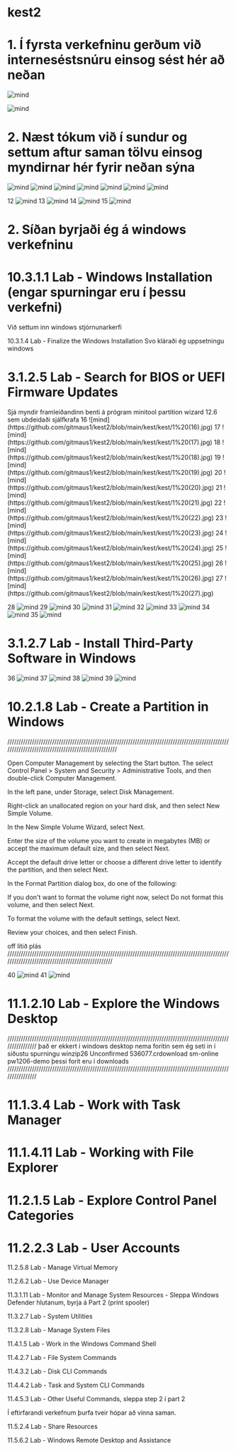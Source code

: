 # kest2
<h1>1.	Í fyrsta verkefninu gerðum við interneséstsnúru einsog sést hér að neðan</h1>


![mind](https://github.com/gitmaus1/kest2/blob/main/kest/kest/1%20(1).jpg)

![mind](https://github.com/gitmaus1/kest2/blob/main/kest/kest/1%20(4).jpg)


<h1>2.  Næst tókum við í sundur og settum aftur saman tölvu einsog myndirnar hér fyrir neðan sýna</h1>

![mind](https://github.com/gitmaus1/kest2/blob/main/kest/kest/1%20(5).jpg)
![mind](https://github.com/gitmaus1/kest2/blob/main/kest/kest/1%20(6).jpg)
![mind](https://github.com/gitmaus1/kest2/blob/main/kest/kest/1%20(7).jpg)
![mind](https://github.com/gitmaus1/kest2/blob/main/kest/kest/1%20(8).jpg)
![mind](https://github.com/gitmaus1/kest2/blob/main/kest/kest/1%20(9).jpg)
![mind](https://github.com/gitmaus1/kest2/blob/main/kest/kest/1%20(10).jpg)
![mind](https://github.com/gitmaus1/kest2/blob/main/kest/kest/1%20(11).jpg)



12
![mind](https://github.com/gitmaus1/kest2/blob/main/kest/kest/1%20(12).jpg)
13
![mind](https://github.com/gitmaus1/kest2/blob/main/kest/kest/1%20(13).jpg)
14
![mind](https://github.com/gitmaus1/kest2/blob/main/kest/kest/1%20(14).jpg)
15
![mind](https://github.com/gitmaus1/kest2/blob/main/kest/kest/1%20(15).jpg)


<h1>2.	 Síðan byrjaði ég á windows verkefninu</h1>

<h1>10.3.1.1 Lab - Windows Installation (engar spurningar eru í þessu verkefni)</h1>
Við settum inn windows stjórnunarkerfi 

10.3.1.4 Lab - Finalize the Windows Installation
Svo kláraði ég uppsetningu windows

<h1>3.1.2.5 Lab - Search for BIOS or UEFI Firmware Updates</h1>
Sjá myndir
framleiðandinn benti á prógram minitool partition wizard 12.6 sem ubdeidaði sjálfkrafa
16
![mind](https://github.com/gitmaus1/kest2/blob/main/kest/kest/1%20(16).jpg)
17
![mind](https://github.com/gitmaus1/kest2/blob/main/kest/kest/1%20(17).jpg)
18
![mind](https://github.com/gitmaus1/kest2/blob/main/kest/kest/1%20(18).jpg)
19
![mind](https://github.com/gitmaus1/kest2/blob/main/kest/kest/1%20(19).jpg)
20
![mind](https://github.com/gitmaus1/kest2/blob/main/kest/kest/1%20(20).jpg)
21
![mind](https://github.com/gitmaus1/kest2/blob/main/kest/kest/1%20(21).jpg)
22
![mind](https://github.com/gitmaus1/kest2/blob/main/kest/kest/1%20(22).jpg)
23
![mind](https://github.com/gitmaus1/kest2/blob/main/kest/kest/1%20(23).jpg)
24
![mind](https://github.com/gitmaus1/kest2/blob/main/kest/kest/1%20(24).jpg)
25
![mind](https://github.com/gitmaus1/kest2/blob/main/kest/kest/1%20(25).jpg)
26
![mind](https://github.com/gitmaus1/kest2/blob/main/kest/kest/1%20(26).jpg)
27
![mind](https://github.com/gitmaus1/kest2/blob/main/kest/kest/1%20(27).jpg)


28
![mind](https://github.com/gitmaus1/kest2/blob/main/kest/kest/1%20(28).jpg)
29
![mind](https://github.com/gitmaus1/kest2/blob/main/kest/kest/1%20(29).jpg)
30
![mind](https://github.com/gitmaus1/kest2/blob/main/kest/kest/1%20(30).jpg)
31
![mind](https://github.com/gitmaus1/kest2/blob/main/kest/kest/1%20(31).jpg)
32
![mind](https://github.com/gitmaus1/kest2/blob/main/kest/kest/1%20(32).jpg)
33
![mind](https://github.com/gitmaus1/kest2/blob/main/kest/kest/1%20(33).jpg)
34
![mind](https://github.com/gitmaus1/kest2/blob/main/kest/kest/1%20(34).jpg)
35
![mind](https://github.com/gitmaus1/kest2/blob/main/kest/kest/1%20(35).jpg)





<h1>3.1.2.7 Lab - Install Third-Party Software in Windows</h1>

36
![mind](https://github.com/gitmaus1/kest2/blob/main/kest/kest/1%20(36).jpg)
37
![mind](https://github.com/gitmaus1/kest2/blob/main/kest/kest/1%20(37).jpg)
38
![mind](https://github.com/gitmaus1/kest2/blob/main/kest/kest/1%20(38).jpg)
39
![mind](https://github.com/gitmaus1/kest2/blob/main/kest/kest/1%20(39).jpg)


<h1>10.2.1.8 Lab - Create a Partition in Windows</h1>
////////////////////////////////////////////////////////////////////////////////////////////////////////////////////////////////////////////////////

Open Computer Management by selecting the Start  button. The select Control Panel > System and Security > Administrative Tools, and then double-click Computer Management.

In the left pane, under Storage, select Disk Management.

Right-click an unallocated region on your hard disk, and then select New Simple Volume.

In the New Simple Volume Wizard, select Next.

Enter the size of the volume you want to create in megabytes (MB) or accept the maximum default size, and then select Next.

Accept the default drive letter or choose a different drive letter to identify the partition, and then select Next.

In the Format Partition dialog box, do one of the following:

If you don't want to format the volume right now, select Do not format this volume, and then select Next.

To format the volume with the default settings, select Next.

Review your choices, and then select Finish.

off lítið plás
//////////////////////////////////////////////////////////////////////////////////////////////////////////////////////////////////////////////////


40
![mind](https://github.com/gitmaus1/kest2/blob/main/kest/kest/1%20(40).jpg)
41
![mind](https://github.com/gitmaus1/kest2/blob/main/kest/kest/1%20(41).jpg)


<h1>11.1.2.10 Lab - Explore the Windows Desktop</h1>
////////////////////////////////////////////////////////////////////////////////////////////////////////////////
það er ekkert í windows desktop nema foritin sem ég seti in í síðustu spurningu
winzip26
Unconfirmed 536077.crdownload
sm-online
pw1206-demo
þessi forit eru í downloads
////////////////////////////////////////////////////////////////////////////////////////////////////////////////
<h1>11.1.3.4 Lab - Work with Task Manager</h1>

<h1>11.1.4.11 Lab - Working with File Explorer</h1>

<h1>11.2.1.5 Lab - Explore Control Panel Categories</h1>

<h1>11.2.2.3 Lab - User Accounts</h1>

11.2.5.8 Lab - Manage Virtual Memory

11.2.6.2 Lab - Use Device Manager

11.3.1.11 Lab - Monitor and Manage System Resources - Sleppa Windows Defender hlutanum, byrja á Part 2 (print spooler)

11.3.2.7 Lab - System Utilities

11.3.2.8 Lab - Manage System Files

11.4.1.5 Lab - Work in the Windows Command Shell

11.4.2.7 Lab - File System Commands

11.4.3.2 Lab - Disk CLI Commands

11.4.4.2 Lab - Task and System CLI Commands

11.4.5.3 Lab - Other Useful Commands, sleppa step 2 í part 2



Í eftirfarandi verkefnum þurfa tveir hópar að vinna saman.

11.5.2.4 Lab - Share Resources

11.5.6.2 Lab - Windows Remote Desktop and Assistance



